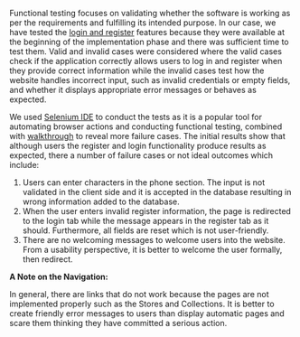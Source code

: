 Functional testing focuses on validating whether the software is working as per the requirements and fulfilling its intended purpose. In our case, we have tested the [login and register](https://git.ecdf.ed.ac.uk/sdoc2223/Morgan_Group/-/tree/main/Testing/Test%20Cases) features because they were available at the beginning of the implementation phase and there was sufficient time to test them. Valid and invalid cases were considered where the valid cases check if the application correctly allows users to log in and register when they provide correct information while the invalid cases test how the website handles incorrect input, such as invalid credentials or empty fields, and whether it displays appropriate error messages or behaves as expected. 

We used [Selenium IDE](https://git.ecdf.ed.ac.uk/sdoc2223/Morgan_Group/-/blob/main/Testing/Test%20Cases/Account-Related-Test-Cases/Game_Shelf_Tests.side) to conduct the tests as it is a popular tool for automating browser actions and conducting functional testing, combined with [walkthrough](https://git.ecdf.ed.ac.uk/sdoc2223/Morgan_Group/-/blob/main/Testing/Test%20Cases/TestCaseTemplate.md) to reveal more failure cases. The initial results show that although users the register and login functionality produce results as expected, there a number of failure cases or not ideal outcomes which include:
1. Users can enter characters in the phone section. The input is not validated in the client side and it is accepted in the database resulting in wrong information added to the database. 
2. When the user enters invalid register information, the page is redirected to the login tab while the message appears in the register tab as it should. Furthermore, all fields are reset which is not user-friendly.
3. There are no welcoming messages to welcome users into the website. From a usability perspective, it is better to welcome the user formally, then redirect. 

**A Note on the Navigation:**

In general, there are links that do not work because the pages are not implemented properly such as the Stores and Collections. It is better to create friendly error messages to users than display automatic pages and scare them thinking they have committed a serious action.


